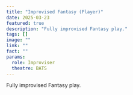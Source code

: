 ```yaml
---
title: "Improvised Fantasy (Player)"
date: 2025-03-23
featured: true
description: "Fully improvised Fantasy play."
tags: []
image: ""
link: ""
fact: ""
params:
  role: Improviser
  theatre: BATS
---
```


Fully improvised Fantasy play.
